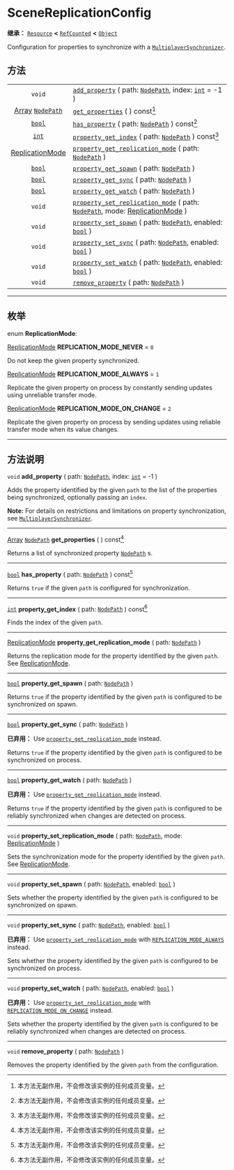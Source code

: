 <!-- ⚠ 请勿编辑本文件 ⚠ -->
<!-- 本文档使用脚本从 WeDot 引擎源码仓库生成。 -->
<!-- 生成脚本：https://github.com/WeDot-Engine/WeDot/tree/4.3/doc/tools/make_md.py； -->
<!-- 原文件：https://github.com/WeDot-Engine/WeDot/tree/4.3/modules/multiplayer/doc_classes/SceneReplicationConfig.xml。 -->

<div id="_class_scenereplicationconfig"></div>

# SceneReplicationConfig

**继承：** [`Resource`](class_resource.md) **<** [`RefCounted`](class_refcounted.md) **<** [`Object`](class_object.md)

Configuration for properties to synchronize with a [`MultiplayerSynchronizer`](class_multiplayersynchronizer.md).

## 方法

|||
|:-:|:--|
| `void`                                                          | [`add_property`](#class_scenereplicationconfig_method_add_property) ( path: [`NodePath`](class_nodepath.md), index: [`int`](class_int.md) = -1 )                                                                       |
| [Array](class_array.md) [`NodePath`](class_nodepath.md)         | [`get_properties`](#class_scenereplicationconfig_method_get_properties) ( ) const[^const]                                                                                                                              |
| [`bool`](class_bool.md)                                         | [`has_property`](#class_scenereplicationconfig_method_has_property) ( path: [`NodePath`](class_nodepath.md) ) const[^const]                                                                                            |
| [`int`](class_int.md)                                           | [`property_get_index`](#class_scenereplicationconfig_method_property_get_index) ( path: [`NodePath`](class_nodepath.md) ) const[^const]                                                                                |
| [ReplicationMode](#enum_scenereplicationconfig_replicationmode) | [`property_get_replication_mode`](#class_scenereplicationconfig_method_property_get_replication_mode) ( path: [`NodePath`](class_nodepath.md) )                                                                        |
| [`bool`](class_bool.md)                                         | [`property_get_spawn`](#class_scenereplicationconfig_method_property_get_spawn) ( path: [`NodePath`](class_nodepath.md) )                                                                                              |
| [`bool`](class_bool.md)                                         | [`property_get_sync`](#class_scenereplicationconfig_method_property_get_sync) ( path: [`NodePath`](class_nodepath.md) )                                                                                                |
| [`bool`](class_bool.md)                                         | [`property_get_watch`](#class_scenereplicationconfig_method_property_get_watch) ( path: [`NodePath`](class_nodepath.md) )                                                                                              |
| `void`                                                          | [`property_set_replication_mode`](#class_scenereplicationconfig_method_property_set_replication_mode) ( path: [`NodePath`](class_nodepath.md), mode: [ReplicationMode](#enum_scenereplicationconfig_replicationmode) ) |
| `void`                                                          | [`property_set_spawn`](#class_scenereplicationconfig_method_property_set_spawn) ( path: [`NodePath`](class_nodepath.md), enabled: [`bool`](class_bool.md) )                                                            |
| `void`                                                          | [`property_set_sync`](#class_scenereplicationconfig_method_property_set_sync) ( path: [`NodePath`](class_nodepath.md), enabled: [`bool`](class_bool.md) )                                                              |
| `void`                                                          | [`property_set_watch`](#class_scenereplicationconfig_method_property_set_watch) ( path: [`NodePath`](class_nodepath.md), enabled: [`bool`](class_bool.md) )                                                            |
| `void`                                                          | [`remove_property`](#class_scenereplicationconfig_method_remove_property) ( path: [`NodePath`](class_nodepath.md) )                                                                                                    |

<!-- rst-class:: classref-section-separator -->

---

## 枚举

<div id="_class_enum_scenereplicationconfig_replicationmode"></div>

enum **ReplicationMode**: <div id="enum_scenereplicationconfig_replicationmode"></div>

<div id="_class_scenereplicationconfig_constant_replication_mode_never"></div>

[ReplicationMode](#enum_scenereplicationconfig_replicationmode) **REPLICATION_MODE_NEVER** = ``0``

Do not keep the given property synchronized.

<div id="_class_scenereplicationconfig_constant_replication_mode_always"></div>

[ReplicationMode](#enum_scenereplicationconfig_replicationmode) **REPLICATION_MODE_ALWAYS** = ``1``

Replicate the given property on process by constantly sending updates using unreliable transfer mode.

<div id="_class_scenereplicationconfig_constant_replication_mode_on_change"></div>

[ReplicationMode](#enum_scenereplicationconfig_replicationmode) **REPLICATION_MODE_ON_CHANGE** = ``2``

Replicate the given property on process by sending updates using reliable transfer mode when its value changes.

<!-- rst-class:: classref-section-separator -->

---

## 方法说明

<div id="_class_scenereplicationconfig_method_add_property"></div>

`void` **add_property** ( path: [`NodePath`](class_nodepath.md), index: [`int`](class_int.md) = -1 )<div id="class_scenereplicationconfig_method_add_property"></div>

Adds the property identified by the given `path` to the list of the properties being synchronized, optionally passing an `index`.

 **Note:** For details on restrictions and limitations on property synchronization, see [`MultiplayerSynchronizer`](class_multiplayersynchronizer.md).

<!-- rst-class:: classref-item-separator -->

---

<div id="_class_scenereplicationconfig_method_get_properties"></div>

[Array](class_array.md) [`NodePath`](class_nodepath.md) **get_properties** ( ) const[^const]<div id="class_scenereplicationconfig_method_get_properties"></div>

Returns a list of synchronized property [`NodePath`](class_nodepath.md) s.

<!-- rst-class:: classref-item-separator -->

---

<div id="_class_scenereplicationconfig_method_has_property"></div>

[`bool`](class_bool.md) **has_property** ( path: [`NodePath`](class_nodepath.md) ) const[^const]<div id="class_scenereplicationconfig_method_has_property"></div>

Returns `true` if the given `path` is configured for synchronization.

<!-- rst-class:: classref-item-separator -->

---

<div id="_class_scenereplicationconfig_method_property_get_index"></div>

[`int`](class_int.md) **property_get_index** ( path: [`NodePath`](class_nodepath.md) ) const[^const]<div id="class_scenereplicationconfig_method_property_get_index"></div>

Finds the index of the given `path`.

<!-- rst-class:: classref-item-separator -->

---

<div id="_class_scenereplicationconfig_method_property_get_replication_mode"></div>

[ReplicationMode](#enum_scenereplicationconfig_replicationmode) **property_get_replication_mode** ( path: [`NodePath`](class_nodepath.md) )<div id="class_scenereplicationconfig_method_property_get_replication_mode"></div>

Returns the replication mode for the property identified by the given `path`. See [ReplicationMode](#enum_scenereplicationconfig_replicationmode).

<!-- rst-class:: classref-item-separator -->

---

<div id="_class_scenereplicationconfig_method_property_get_spawn"></div>

[`bool`](class_bool.md) **property_get_spawn** ( path: [`NodePath`](class_nodepath.md) )<div id="class_scenereplicationconfig_method_property_get_spawn"></div>

Returns `true` if the property identified by the given `path` is configured to be synchronized on spawn.

<!-- rst-class:: classref-item-separator -->

---

<div id="_class_scenereplicationconfig_method_property_get_sync"></div>

[`bool`](class_bool.md) **property_get_sync** ( path: [`NodePath`](class_nodepath.md) )<div id="class_scenereplicationconfig_method_property_get_sync"></div>

**已弃用：** Use [`property_get_replication_mode`](#class_scenereplicationconfig_method_property_get_replication_mode) instead.

Returns `true` if the property identified by the given `path` is configured to be synchronized on process.

<!-- rst-class:: classref-item-separator -->

---

<div id="_class_scenereplicationconfig_method_property_get_watch"></div>

[`bool`](class_bool.md) **property_get_watch** ( path: [`NodePath`](class_nodepath.md) )<div id="class_scenereplicationconfig_method_property_get_watch"></div>

**已弃用：** Use [`property_get_replication_mode`](#class_scenereplicationconfig_method_property_get_replication_mode) instead.

Returns `true` if the property identified by the given `path` is configured to be reliably synchronized when changes are detected on process.

<!-- rst-class:: classref-item-separator -->

---

<div id="_class_scenereplicationconfig_method_property_set_replication_mode"></div>

`void` **property_set_replication_mode** ( path: [`NodePath`](class_nodepath.md), mode: [ReplicationMode](#enum_scenereplicationconfig_replicationmode) )<div id="class_scenereplicationconfig_method_property_set_replication_mode"></div>

Sets the synchronization mode for the property identified by the given `path`. See [ReplicationMode](#enum_scenereplicationconfig_replicationmode).

<!-- rst-class:: classref-item-separator -->

---

<div id="_class_scenereplicationconfig_method_property_set_spawn"></div>

`void` **property_set_spawn** ( path: [`NodePath`](class_nodepath.md), enabled: [`bool`](class_bool.md) )<div id="class_scenereplicationconfig_method_property_set_spawn"></div>

Sets whether the property identified by the given `path` is configured to be synchronized on spawn.

<!-- rst-class:: classref-item-separator -->

---

<div id="_class_scenereplicationconfig_method_property_set_sync"></div>

`void` **property_set_sync** ( path: [`NodePath`](class_nodepath.md), enabled: [`bool`](class_bool.md) )<div id="class_scenereplicationconfig_method_property_set_sync"></div>

**已弃用：** Use [`property_set_replication_mode`](#class_scenereplicationconfig_method_property_set_replication_mode) with [`REPLICATION_MODE_ALWAYS`](#class_scenereplicationconfig_constant_replication_mode_always) instead.

Sets whether the property identified by the given `path` is configured to be synchronized on process.

<!-- rst-class:: classref-item-separator -->

---

<div id="_class_scenereplicationconfig_method_property_set_watch"></div>

`void` **property_set_watch** ( path: [`NodePath`](class_nodepath.md), enabled: [`bool`](class_bool.md) )<div id="class_scenereplicationconfig_method_property_set_watch"></div>

**已弃用：** Use [`property_set_replication_mode`](#class_scenereplicationconfig_method_property_set_replication_mode) with [`REPLICATION_MODE_ON_CHANGE`](#class_scenereplicationconfig_constant_replication_mode_on_change) instead.

Sets whether the property identified by the given `path` is configured to be reliably synchronized when changes are detected on process.

<!-- rst-class:: classref-item-separator -->

---

<div id="_class_scenereplicationconfig_method_remove_property"></div>

`void` **remove_property** ( path: [`NodePath`](class_nodepath.md) )<div id="class_scenereplicationconfig_method_remove_property"></div>

Removes the property identified by the given `path` from the configuration.

[^virtual]: 本方法通常需要用户覆盖才能生效。
[^const]: 本方法无副作用，不会修改该实例的任何成员变量。
[^vararg]: 本方法除了能接受在此处描述的参数外，还能够继续接受任意数量的参数。
[^constructor]: 本方法用于构造某个类型。
[^static]: 调用本方法无需实例，可直接使用类名进行调用。
[^operator]: 本方法描述的是使用本类型作为左操作数的有效运算符。
[^bitfield]: 这个值是由下列位标志构成位掩码的整数。
[^void]: 无返回值。
